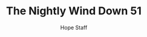 ---
image: /assets/img/nwd/51_nwd_proverbs_3_5_nlt.png
title: The Nightly Wind Down 51
categories:
  - The Nightly Wind Down
author: Hope Staff
notes: The Nightly Wind Down 51
embed: >-
  EMBED_GOES_HERE
transcript: >-
  SOME LINES OF TEXT START HERE
---